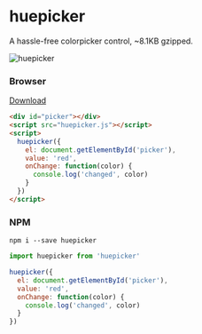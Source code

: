 # huepicker

A hassle-free colorpicker control, ~8.1KB gzipped.

![huepicker](https://github.com/rwhitmire/huepicker/blob/master/docs/screenshot.jpg?raw=true)

### Browser

[Download](https://github.com/rwhitmire/huepicker/releases/latest)

``` html
<div id="picker"></div>
<script src="huepicker.js"></script>
<script>
  huepicker({
    el: document.getElementById('picker'),
    value: 'red',
    onChange: function(color) {
      console.log('changed', color)
    }
  })
</script>
```

### NPM

```
npm i --save huepicker
```

``` js
import huepicker from 'huepicker'

huepicker({
  el: document.getElementById('picker'),
  value: 'red',
  onChange: function(color) {
    console.log('changed', color)
  }
})
```
